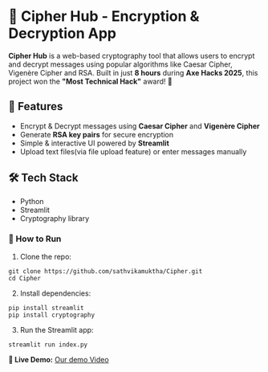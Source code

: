 # 🔐 Cipher Hub - Encryption & Decryption App
**Cipher Hub** is a web-based cryptography tool that allows users to encrypt and decrypt messages using popular algorithms like Caesar Cipher, Vigenère Cipher and RSA. Built in just **8 hours** during **Axe Hacks 2025**, this project won the **"Most Technical Hack"** award! 🎉

## 🚀 Features
- Encrypt & Decrypt messages using **Caesar Cipher** and **Vigenère Cipher**
- Generate **RSA key pairs** for secure encryption
- Simple & interactive UI powered by **Streamlit**
- Upload text files(via file upload feature) or enter messages manually

## 🛠️ Tech Stack
 - Python
 - Streamlit
 - Cryptography library


### 📌 How to Run
1. Clone the repo:
```
git clone https://github.com/sathvikamuktha/Cipher.git
cd Cipher
```
2. Install dependencies:
```
pip install streamlit
pip install cryptography
```
3. Run the Streamlit app:
```
streamlit run index.py
```
   
**🔗 Live Demo:** [Our demo Video](https://drive.google.com/file/d/19-7yDBwMgmo-016SqCRlTmNjDd_57IYI/view?usp=drive_link)
